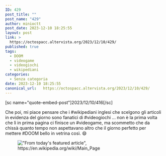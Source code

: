 ```yaml
---
ID: 429
post_title: ""
post_name: "429"
author: minioctt
post_date: 2023-12-10 18:25:55
layout: post
link: >
  https://octospacc.altervista.org/2023/12/10/429/
published: true
tags:
  - DOOM
  - videogame
  - videogiochi
  - wikipediani
categories:
  - Senza categoria
date: 2023-12-10 18:25:55
canonical_url:   https://octospacc.altervista.org/2023/12/10/429/
---
```

<!-- wp:paragraph -->
<p>[sc name="quote-embed-post"]2023/12/10/416[/sc]</p>
<!-- /wp:paragraph -->

<!-- wp:paragraph -->
<p>Che poi, mi piace pensare che i #wikipediani inglesi che scelgono gli articoli in evidenza del giorno sono fanatici di #videogiochi ... non è la prima volta che lì in prima pagina ci finisce un #videogame, ma scommetto che da chissà quanto tempo non aspettavano altro che il giorno perfetto per mettere #DOOM bello in vetrina così. 😄️</p>
<!-- /wp:paragraph -->

<!-- wp:paragraph -->
<p></p>
<!-- /wp:paragraph -->

<!-- wp:image {"id":434,"sizeSlug":"full","linkDestination":"none"} -->
<figure class="wp-block-image size-full"><img src="https://octospacc.altervista.org/wp-content/uploads/2023/12/image-6.png" alt="&quot;From today's featured article&quot;, https://en.wikipedia.org/wiki/Main_Page" class="wp-image-434"/></figure>
<!-- /wp:image -->